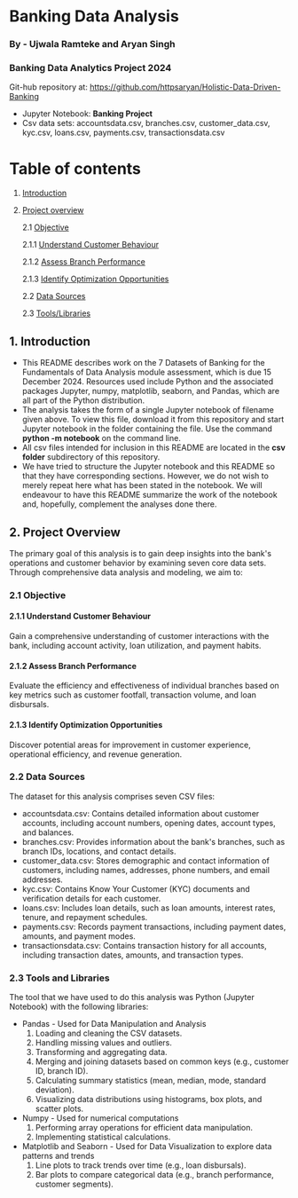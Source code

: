 # Banking Data Analysis
### By - Ujwala Ramteke and Aryan Singh

### Banking Data Analytics Project 2024 

Git-hub repository at: 
https://github.com/httpsaryan/Holistic-Data-Driven-Banking

- Jupyter Notebook: **Banking Project**
- Csv data sets: accountsdata.csv, branches.csv, customer_data.csv, kyc.csv, loans.csv, payments.csv, transactionsdata.csv

# Table of contents
1. [Introduction](#introduction)

2. [Project overview](#section2)
   
   2.1 [Objective](#sec2.1)

   2.1.1 [Understand Customer Behaviour](#sec2.1.1)

   2.1.2 [Assess Branch Performance](#sec2.1.2)

   2.1.3 [Identify Optimization Opportunities](#sec2.1.3)

   2.2 [Data Sources](#sec2.2)

   2.3 [Tools/Libraries](#sec2.3)






## 1. Introduction <a name="introduction"></a>
- This README describes work on the 7 Datasets of Banking for the Fundamentals of Data Analysis module assessment, which is due 15 December 2024. Resources used include Python and the associated packages Jupyter, numpy, matplotlib, seaborn, and Pandas, which are all part of the Python distribution.
- The analysis takes the form of a single Jupyter notebook of filename given above. To view this file, download it from this repository and start Jupyter notebook in the folder containing the file. Use the command **python -m notebook** on the command line.
- All csv files intended for inclusion in this README are located in the **csv folder** subdirectory of this repository.
- We have tried to structure the Jupyter notebook and this README so that they have corresponding sections. However, we do not wish to merely repeat here what has been stated in the notebook. We will endeavour to have this README summarize the work of the notebook and, hopefully, complement the analyses done there.

## 2. Project Overview <a name="section2"></a>
The primary goal of this analysis is to gain deep insights into the bank's operations and customer behavior by examining seven core data sets. Through comprehensive data analysis and modeling, we aim to:

### 2.1 Objective <a name="sec2.1"></a>

#### 2.1.1 Understand Customer Behaviour <a name="sec2.1.1"></a>
Gain a comprehensive understanding of customer interactions with the bank, including account activity, loan utilization, and payment habits. 

#### 2.1.2 Assess Branch Performance <a name="sec2.1.2"></a>
Evaluate the efficiency and effectiveness of individual branches based on key metrics such as customer footfall, transaction volume, and loan disbursals.

#### 2.1.3 Identify Optimization Opportunities <a name="sec2.1.3"></a>
Discover potential areas for improvement in customer experience, operational efficiency, and revenue generation.

### 2.2 Data Sources <a name="sec2.2"></a>
The dataset for this analysis comprises seven CSV files:
- accountsdata.csv: Contains detailed information about customer accounts, including account numbers, opening dates, account types, and balances.
- branches.csv: Provides information about the bank's branches, such as branch IDs, locations, and contact details.
- customer_data.csv: Stores demographic and contact information of customers, including names, addresses, phone numbers, and email addresses.
- kyc.csv: Contains Know Your Customer (KYC) documents and verification details for each customer.
- loans.csv: Includes loan details, such as loan amounts, interest rates, tenure, and repayment schedules.
- payments.csv: Records payment transactions, including payment dates, amounts, and payment modes.
- transactionsdata.csv: Contains transaction history for all accounts, including transaction dates, amounts, and transaction types.

### 2.3 Tools and Libraries <a name="sec2.3"></a>
The tool that we have used to do this analysis was Python (Jupyter Notebook) with the following libraries:
- Pandas - Used for Data Manipulation and Analysis
  1. Loading and cleaning the CSV datasets.
  2. Handling missing values and outliers.
  3. Transforming and aggregating data.
  4. Merging and joining datasets based on common keys (e.g., customer ID, branch ID).
  5. Calculating summary statistics (mean, median, mode, standard deviation).
  6. Visualizing data distributions using histograms, box plots, and scatter plots.
- Numpy - Used for numerical computations
  1. Performing array operations for efficient data manipulation.
  2. Implementing statistical calculations.
- Matplotlib and Seaborn - Used for Data Visualization to explore data patterns and trends
  1. Line plots to track trends over time (e.g., loan disbursals).
  2. Bar plots to compare categorical data (e.g., branch performance, customer segments).

